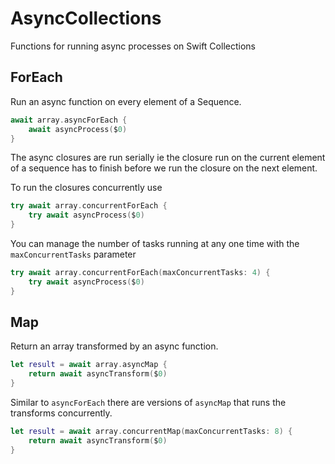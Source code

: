 # AsyncCollections

Functions for running async processes on Swift Collections

## ForEach

Run an async function on every element of a Sequence.
```swift
await array.asyncForEach {
    await asyncProcess($0)
}
```
The async closures are run serially ie the closure run on the current element of a sequence has to finish before we run the closure on the next element.

To run the closures concurrently use
```swift
try await array.concurrentForEach {
    try await asyncProcess($0)
}
```
You can manage the number of tasks running at any one time with the `maxConcurrentTasks` parameter
```swift
try await array.concurrentForEach(maxConcurrentTasks: 4) {
    try await asyncProcess($0)
}
```

## Map

Return an array transformed by an async function. 
```swift
let result = await array.asyncMap {
    return await asyncTransform($0)
}
```

Similar to `asyncForEach` there are versions of `asyncMap` that runs the transforms concurrently.

```swift
let result = await array.concurrentMap(maxConcurrentTasks: 8) {
    return await asyncTransform($0)
}
```


